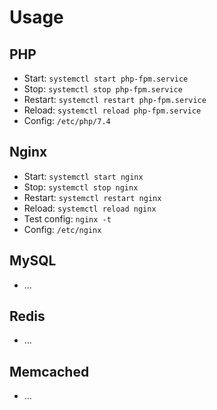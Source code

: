 # Usage

## PHP
- Start: `systemctl start php-fpm.service`
- Stop: `systemctl stop php-fpm.service`
- Restart: `systemctl restart php-fpm.service`
- Reload: `systemctl reload php-fpm.service`
- Config: `/etc/php/7.4`

## Nginx
- Start: `systemctl start nginx`
- Stop: `systemctl stop nginx`
- Restart: `systemctl restart nginx`
- Reload: `systemctl reload nginx`
- Test config: `nginx -t`
- Config: `/etc/nginx`

## MySQL
- ...

## Redis
- ...

## Memcached
- ...
